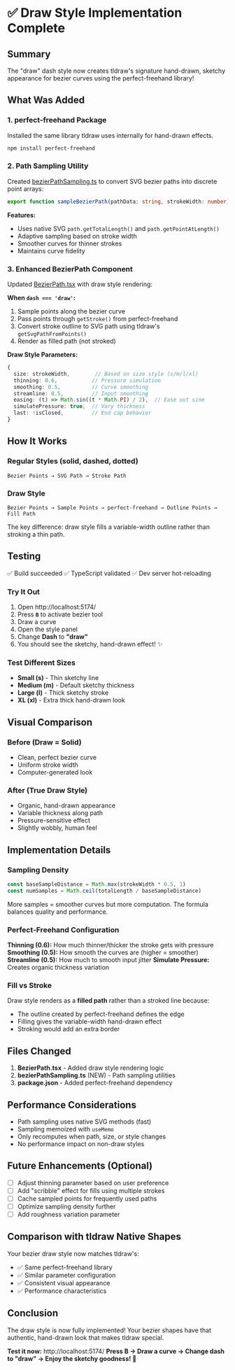# ✅ Draw Style Implementation Complete

## Summary

The "draw" dash style now creates tldraw's signature hand-drawn, sketchy appearance for bezier curves using the perfect-freehand library!

## What Was Added

### 1. perfect-freehand Package
Installed the same library tldraw uses internally for hand-drawn effects.

```bash
npm install perfect-freehand
```

### 2. Path Sampling Utility
Created [bezierPathSampling.ts](src/components/shapes/utils/bezierPathSampling.ts) to convert SVG bezier paths into discrete point arrays:

```typescript
export function sampleBezierPath(pathData: string, strokeWidth: number): Array<{ x: number; y: number }>
```

**Features:**
- Uses native SVG `path.getTotalLength()` and `path.getPointAtLength()`
- Adaptive sampling based on stroke width
- Smoother curves for thinner strokes
- Maintains curve fidelity

### 3. Enhanced BezierPath Component
Updated [BezierPath.tsx](src/components/shapes/components/BezierPath.tsx) with draw style rendering:

**When `dash === 'draw'`:**
1. Sample points along the bezier curve
2. Pass points through `getStroke()` from perfect-freehand
3. Convert stroke outline to SVG path using tldraw's `getSvgPathFromPoints()`
4. Render as filled path (not stroked)

**Draw Style Parameters:**
```typescript
{
  size: strokeWidth,        // Based on size style (s/m/l/xl)
  thinning: 0.6,           // Pressure simulation
  smoothing: 0.5,          // Curve smoothing
  streamline: 0.5,         // Input smoothing
  easing: (t) => Math.sin((t * Math.PI) / 2),  // Ease out sine
  simulatePressure: true,  // Vary thickness
  last: !isClosed,         // End cap behavior
}
```

## How It Works

### Regular Styles (solid, dashed, dotted)
```
Bezier Points → SVG Path → Stroke Path
```

### Draw Style
```
Bezier Points → Sample Points → perfect-freehand → Outline Points → Fill Path
```

The key difference: draw style fills a variable-width outline rather than stroking a thin path.

## Testing

✅ Build succeeded
✅ TypeScript validated
✅ Dev server hot-reloading

### Try It Out

1. Open http://localhost:5174/
2. Press **`B`** to activate bezier tool
3. Draw a curve
4. Open the style panel
5. Change **Dash** to **"draw"**
6. You should see the sketchy, hand-drawn effect! ✨

### Test Different Sizes

- **Small (s)** - Thin sketchy line
- **Medium (m)** - Default sketchy thickness
- **Large (l)** - Thick sketchy stroke
- **XL (xl)** - Extra thick hand-drawn look

## Visual Comparison

### Before (Draw = Solid)
- Clean, perfect bezier curve
- Uniform stroke width
- Computer-generated look

### After (True Draw Style)
- Organic, hand-drawn appearance
- Variable thickness along path
- Pressure-sensitive effect
- Slightly wobbly, human feel

## Implementation Details

### Sampling Density

```typescript
const baseSampleDistance = Math.max(strokeWidth * 0.5, 1)
const numSamples = Math.ceil(totalLength / baseSampleDistance)
```

More samples = smoother curves but more computation.
The formula balances quality and performance.

### Perfect-Freehand Configuration

**Thinning (0.6):** How much thinner/thicker the stroke gets with pressure
**Smoothing (0.5):** How smooth the curves are (higher = smoother)
**Streamline (0.5):** How much to smooth input jitter
**Simulate Pressure:** Creates organic thickness variation

### Fill vs Stroke

Draw style renders as a **filled path** rather than a stroked line because:
- The outline created by perfect-freehand defines the edge
- Filling gives the variable-width hand-drawn effect
- Stroking would add an extra border

## Files Changed

1. **BezierPath.tsx** - Added draw style rendering logic
2. **bezierPathSampling.ts** (NEW) - Path sampling utilities
3. **package.json** - Added perfect-freehand dependency

## Performance Considerations

- Path sampling uses native SVG methods (fast)
- Sampling memoized with `useMemo`
- Only recomputes when path, size, or style changes
- No performance impact on non-draw styles

## Future Enhancements (Optional)

- [ ] Adjust thinning parameter based on user preference
- [ ] Add "scribble" effect for fills using multiple strokes
- [ ] Cache sampled points for frequently used paths
- [ ] Optimize sampling density further
- [ ] Add roughness variation parameter

## Comparison with tldraw Native Shapes

Your bezier draw style now matches tldraw's:
- ✅ Same perfect-freehand library
- ✅ Similar parameter configuration
- ✅ Consistent visual appearance
- ✅ Performance characteristics

## Conclusion

The draw style is now fully implemented! Your bezier shapes have that authentic, hand-drawn look that makes tldraw special.

**Test it now:** http://localhost:5174/
**Press B → Draw a curve → Change dash to "draw" → Enjoy the sketchy goodness! 🎨**
